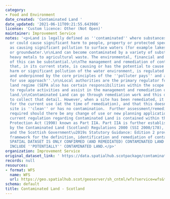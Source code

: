 ```yaml
---
category:
- Food and Environment
date_created: 'Contaminated Land '
date_updated: '2021-06-11T09:21:55.643986'
license: 'Custom licence: Other (Not Open)'
maintainer: Improvement Service
notes: '<p>Land is legally defined as ''contaminated'' where substances are causing
  or could cause significant harm to people, property or protected species as well
  as causing significant pollution to surface waters (for example lakes and rivers)
  or groundwater.\n\nLand can become contaminated by a variety of substances, from
  heavy metals to agricultural waste. The environmental, financial and legal implications
  of this can be substantial.\n\nThe management and remediation of contaminated land
  that, in its current state, is causing or has the potential to cause significant
  harm or significant pollution of the water environment, is regulated by legislation
  and underpinned by the core principles of the ''polluter pays'' and a ''suitable
  for use approach''.\n\nLocal authorities are the primary regulator for the contaminated
  land regime (SEPA also has certain responsibilities within the scope of the legislation)
  to regulate activities and assist in the management and remediation of contaminated
  land.\n\nContaminated Land can go through remediation work and this dataset attempts
  to collect that detail. However, when a site has been remediated, it becomes suitable
  for the current use (at the time of remediation), and that this doesn''t mean the
  site is ''clean'' or has no contamination.  Further assessment/remediation may be
  required should there be any change of use or new planning application etc.\n\nThe
  current regulation regarding Contaminated Land is contained within the  Environmental
  Protection Act (1990) known as Part IIA. Part IIA is further established in Scotland
  by the Contaminated Land (Scotland) Regulations 2000 (SSI 2000/178), as amended
  and the Scottish Government\u2019s Statutory Guidance: Edition 2 provides the detailed
  framework for the definition, identification and remediation of contaminated land.\n\nTHIS
  SPATIAL DATASET IS ONLY CONFIRMED (AND REMEDIATED) CONTAMINATED LAND AND DOES NOT
  INCLUDE ''POTENTIALLY'' CONTAMINATED LAND.</p>'
organization: Improvement Service
original_dataset_link: ' https://data.spatialhub.scotpackage/contaminated_land-is'
records: null
resources:
- format: WFS
  name: WFS
  url: https://geo.spatialhub.scot/geoserver/sh_cntml/wfs?service=wfs&typeName=sh_cntml:pub_cntml
schema: default
title: Contaminated Land - Scotland
---
```

